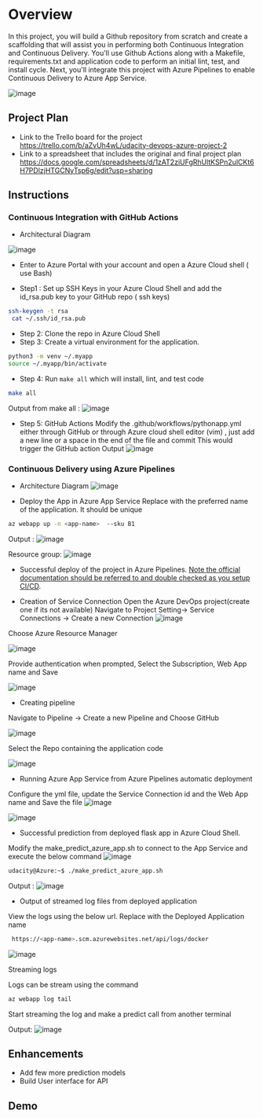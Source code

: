 # Overview

In this project, you will build a Github repository from scratch and create a scaffolding that will assist you in performing both Continuous Integration and Continuous Delivery. You'll use Github Actions along with a Makefile, requirements.txt and application code to perform an initial lint, test, and install cycle. Next, you'll integrate this project with Azure Pipelines to enable Continuous Delivery to Azure App Service.

![image](https://user-images.githubusercontent.com/24310615/122680602-e7b54800-d1e7-11eb-8db4-f54256ba388a.png)


## Project Plan


* Link to the Trello board for the project https://trello.com/b/aZvUh4wL/udacity-devops-azure-project-2
* Link to a spreadsheet that includes the original and final project plan https://docs.google.com/spreadsheets/d/1zAT2ziUFgRhUltKSPn2ulCKt6H7PDlzjHTGCNyTsp6g/edit?usp=sharing

## Instructions

### Continuous Integration with GitHub Actions

* Architectural Diagram 

![image](https://user-images.githubusercontent.com/24310615/122688100-3081f680-d212-11eb-8610-bd79283d5d91.png)

* Enter to Azure Portal with your account and open a Azure Cloud shell ( use Bash)

* Step1 : Set up SSH Keys in your Azure Cloud Shell and add the id_rsa.pub key to your GitHub repo ( ssh keys) 

```sh
ssh-keygen -t rsa
 cat ~/.ssh/id_rsa.pub
```

* Step 2: Clone the repo in Azure Cloud Shell
* Step 3: Create a virtual environment for the application.

```sh
python3 -m venv ~/.myapp
source ~/.myapp/bin/activate
```

* Step 4: Run `make all` which will install, lint, and test code

```sh
make all
```

Output from make all :
![image](https://user-images.githubusercontent.com/24310615/122688443-18ab7200-d214-11eb-9dab-850105348694.png)

* Step 5: GitHub Actions
  Modify the .github/workflows/pythonapp.yml either through GitHub or through Azure cloud shell editor (vim) , just add a new line or a space in the end of the file and commit
  This would trigger the GitHub action
  Output
![image](https://user-images.githubusercontent.com/24310615/122688545-c454c200-d214-11eb-809c-1c8d6084cd84.png)


### Continuous Delivery using Azure Pipelines

* Architecture Diagram
![image](https://user-images.githubusercontent.com/24310615/122688774-219d4300-d216-11eb-97f8-31ffaface356.png)


* Deploy the App in Azure App Service 
Replace <app-name> with the preferred name of the application. It should be unique 
```sh
az webapp up -n <app-name>  --sku B1
```

 Output : 
 ![image](https://user-images.githubusercontent.com/24310615/122690273-6ded8080-d220-11eb-9f57-2b9708c77b3a.png)

 Resource group: 
 ![image](https://user-images.githubusercontent.com/24310615/122690298-95444d80-d220-11eb-8d04-8087573903b7.png)

 
 

 * Successful deploy of the project in Azure Pipelines.  [Note the official documentation should be referred to and double checked as you setup CI/CD](https://docs.microsoft.com/en-us/azure/devops/pipelines/ecosystems/python-webapp?view=azure-devops).

 * Creation of Service Connection 
   Open the Azure DevOps project(create one if its not available)
   Navigate to Project Setting-> Service Connections -> Create a new Connection
 ![image](https://user-images.githubusercontent.com/24310615/122690247-50201b80-d220-11eb-8d13-38ac2d19007c.png)

  Choose Azure Resource Manager 
 
 ![image](https://user-images.githubusercontent.com/24310615/122690328-cde42700-d220-11eb-9197-0e82582a597f.png)

 
  Provide authentication when prompted, Select the Subscription, Web App name  and Save
 
 ![image](https://user-images.githubusercontent.com/24310615/122690371-14d21c80-d221-11eb-99b5-4414dc5daef7.png)

 * Creating pipeline

  Navigate to Pipeline -> Create a new Pipeline and Choose GitHub
 
 ![image](https://user-images.githubusercontent.com/24310615/122690420-667aa700-d221-11eb-9b84-321d98769513.png)
 
 
 
 Select the Repo containing the application code
 
 ![image](https://user-images.githubusercontent.com/24310615/122690433-7befd100-d221-11eb-82e1-d55eee76d09c.png)


 * Running Azure App Service from Azure Pipelines automatic deployment

  Configure the yml file, update the Service Connection id and the Web App name and Save the file
 ![image](https://user-images.githubusercontent.com/24310615/122690572-40093b80-d222-11eb-84f6-67e314d39c92.png)

 
 ![image](https://user-images.githubusercontent.com/24310615/122690849-b490aa00-d223-11eb-8519-34a99d2c300d.png)

 
 
* Successful prediction from deployed flask app in Azure Cloud Shell.

Modify the make_predict_azure_app.sh to connect to the App Service and execute the below command
![image](https://user-images.githubusercontent.com/24310615/122691032-f53cf300-d224-11eb-9287-25897a32a061.png)
 
 ```bash
udacity@Azure:~$ ./make_predict_azure_app.sh
```
Output : 
 ![image](https://user-images.githubusercontent.com/24310615/122690995-c7f04500-d224-11eb-97df-7fed29dd11a8.png)

* Output of streamed log files from deployed application

View the logs using the below url. Replace <app-name> with the Deployed Application name
```sh
 https://<app-name>.scm.azurewebsites.net/api/logs/docker
```
 
 ![image](https://user-images.githubusercontent.com/24310615/122691072-303f2680-d225-11eb-9767-060a376e6769.png)

Streaming logs
 
 Logs can be stream using the command
 
 ```sh
 az webapp log tail
 ```

 Start streaming the log and make a predict call from another terminal

 Output:
 ![image](https://user-images.githubusercontent.com/24310615/122691532-23700200-d228-11eb-89c2-ff69056e82bb.png)

 
## Enhancements
* Add few more prediction models
* Build User interface for API
       
## Demo 


